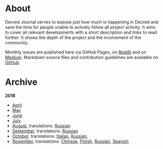 # About

Decred Journal serves to expose just how much is happening in Decred and save the time for people unable to actively follow all project activity. It aims to cover all relevant developments with a short description and links to read further. It shows the depth of the project and the involvement of the community.

Monthly issues are published here via GitHub Pages, on [Reddit](https://www.reddit.com/r/decred/search?q=decred+journal&restrict_sr=on&t=all&sort=new) and on [Medium](https://medium.com/decred). Markdown source files and contribution guidelines are available on [GitHub](https://github.com/xaur/decred-news).

# Archive

__2018__

* [April](journal/201804.md) 
* [May](journal/201805.md)
* [June](journal/201806.md)
* [July](journal/201807.md)
* [August](journal/201808.md), translations: [Russian](https://medium.com/decred-russia/decred-journal-%D0%B0%D0%B2%D0%B3%D1%83%D1%81%D1%82-2018-8375e838954)
* [September](journal/201809.md), translations: [Russian](https://medium.com/decred-russia/decred-journal-%D1%81%D0%B5%D0%BD%D1%82%D1%8F%D0%B1%D1%80%D1%8C-2018-4967ddfd5033)
* [October](journal/201810.md), translations: [Italian](https://medium.com/decred-ita/decred-journal-ottobre-2018-a68e88c926ff), [Russian](https://medium.com/decred-russia/decred-journal-%D0%BE%D0%BA%D1%82%D1%8F%D0%B1%D1%80%D1%8C-2018-1eeffc65344c), 
* [November](journal/201811.md), translations: [Chinese](https://medium.com/@guang.dcr/decred%E6%9C%88%E6%8A%A5-11%E6%9C%88-1ddac6598830), [Polish](https://github.com/artikozel/DecredJournalPL/blob/master/journal/201811_DecredJournalPL.md), [Russian](https://medium.com/decred-russia/decred-journal-%D0%BD%D0%BE%D1%8F%D0%B1%D1%80%D1%8C-2018-d0aceacfd72a), [Spanish](https://medium.com/@decred_es/bolet%C3%ADn-mensual-decred-noviembre-2018-52168692e624)
